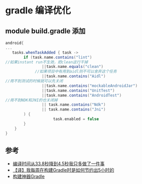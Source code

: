 # gradle 编译优化

## module build.gradle 添加

```gradle
android{
...
   tasks.whenTaskAdded { task ->
        if (task.name.contains("lint")
//如果instant run不生效，把clean这行干掉
                ||task.name.equals("clean")
             //如果项目中有用到aidl则不可以舍弃这个任务
                ||task.name.contains("Aidl")
//用不到测试的时候就可以先关闭
                ||task.name.contains("mockableAndroidJar")
                ||task.name.contains("UnitTest")
                ||task.name.contains("AndroidTest")
//用不到NDK和JNI的也关闭掉
                || task.name.contains("Ndk")
                || task.name.contains("Jni")
        ) {
                     task.enabled = false
        }
    }
}
```

## 参考

- [编译时间从33.8秒降到4.5秒我只多做了一件事](http://www.jianshu.com/p/6603bd624539)
- [【译】我每周在构建Gradle时是如何节约出5小时的](http://www.jianshu.com/p/f9b0592383b8)
- [构建神器Gradle](http://jiajixin.cn/2015/08/07/gradle-android/)